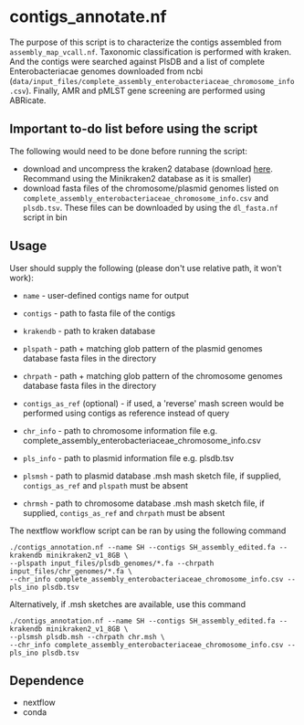 # contigs_annotate.nf

The purpose of this script is to characterize the contigs assembled from `assembly_map_vcall.nf`. Taxonomic classification is performed with kraken. And the contigs were searched against PlsDB and a list of complete Enterobacteriacae genomes downloaded from ncbi (`data/input_files/complete_assembly_enterobacteriaceae_chromosome_info.csv`). Finally, AMR and pMLST gene screening are performed using ABRicate.

## Important to-do list before using the script

The following would need to be done before running the script:
* download and uncompress the kraken2 database (download [here](https://ccb.jhu.edu/software/kraken2/index.shtml?t=downloads). Recommand using the Minikraken2 database as it is smaller)
* download fasta files of the chromosome/plasmid genomes listed on `complete_assembly_enterobacteriaceae_chromosome_info.csv` and `plsdb.tsv`. These files can be downloaded by using the `dl_fasta.nf` script in bin

## Usage
User should supply the following (please don't use relative path, it won't work):

* `name` - user-defined contigs name for output
* `contigs` - path to fasta file of the contigs
* `krakendb` - path to kraken database
* `plspath` - path + matching glob pattern of the plasmid genomes database fasta files in the directory
* `chrpath` - path + matching glob pattern of the chromosome genomes database fasta files in the directory
* `contigs_as_ref` (optional) - if used, a 'reverse' mash screen would be performed using contigs as reference instead of query
* `chr_info` - path to chromosome information file e.g. complete_assembly_enterobacteriaceae_chromosome_info.csv
* `pls_info` - path to plasmid information file e.g. plsdb.tsv

* `plsmsh` - path to plasmid database .msh mash sketch file, if supplied, `contigs_as_ref` and `plspath` must be absent
* `chrmsh` - path to chromosome database .msh mash sketch file, if supplied, `contigs_as_ref` and `chrpath` must be absent

The nextflow workflow script can be ran by using the following command 
```
./contigs_annotation.nf --name SH --contigs SH_assembly_edited.fa --krakendb minikraken2_v1_8GB \
--plspath input_files/plsdb_genomes/*.fa --chrpath input_files/chr_genomes/*.fa \
--chr_info complete_assembly_enterobacteriaceae_chromosome_info.csv --pls_ino plsdb.tsv
```

Alternatively, if .msh sketches are available, use this command
```
./contigs_annotation.nf --name SH --contigs SH_assembly_edited.fa --krakendb minikraken2_v1_8GB \
--plsmsh plsdb.msh --chrpath chr.msh \
--chr_info complete_assembly_enterobacteriaceae_chromosome_info.csv --pls_ino plsdb.tsv
```

## Dependence
* nextflow
* conda